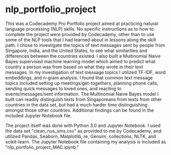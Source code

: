 # nlp_portfolio_project
This was a Codecademy Pro Portfolio project aimed at practicing natural language processing (NLP) skills. No specific instructions as to how to complete the project were provided by Codecademy, other than to use some of the NLP tools that I had learned about in lessons along the skill path. I chose to investigate the topics of text messages sent by people from Singapore, India, and the United States, to see what similarities and differences between the countries existed. I also built a Multinomial Naive Bayes supervised machine learning model which aimed to predict what country a person was from based on what they wrote in their text messages. In my investigation of text message topics I utilized TF-IDF, word embeddings, and n-gram analysis. I found that common text message topics included setting up meetings/get-togethers, planning phone calls, sending quick messages to loved ones, and reacting to events/messages/sent information. The Multinomial Naive Bayes model I built can readily distinguish texts from Singaporeans from texts from other countries in the data set, but had a much harder time distinguishing amongst those other countries. Additional findings can be found in the included Jupyter Notebook file.

The project itself was done with Python 3.0 and Jupyter Notebook. I used the data set "clean_nus_sms.csv" as provided to me by Codecademy, and utilized Pandas, Seaborn, Matplotlib, re, Gensim, collections, NLTK, and scikit-learn. The Jupyter Notebook file containing my analysis is included as "nlp_portfolio_project_MAC.ipynb."
